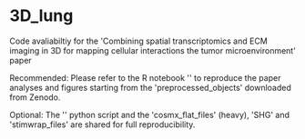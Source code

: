 # 3D_lung
Code avaliabiltiy for the 'Combining spatial transcriptomics and ECM imaging in 3D for mapping cellular interactions the tumor microenvironment' paper

Recommended: Please refer to the R notebook '' to reproduce the paper analyses and figures starting from the 'preprocessed_objects' downloaded from Zenodo.

Optional: The '' python script and the 'cosmx_flat_files' (heavy), 'SHG' and 'stimwrap_files' are shared for full reproducibility.

